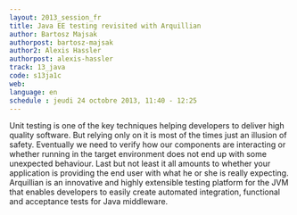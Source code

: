 ```yaml
---
layout: 2013_session_fr
title: Java EE testing revisited with Arquillian
author: Bartosz Majsak
authorpost: bartosz-majsak
author2: Alexis Hassler
authorpost: alexis-hassler
track: 13_java
code: s13ja1c
web: 
language: en
schedule : jeudi 24 octobre 2013, 11:40 - 12:25
---
```


Unit testing is one of the key techniques helping developers to deliver high quality software. But relying only on it is most of the times just an illusion of safety. Eventually we need to verify how our components are interacting or whether running in the target environment does not end up with some unexpected behaviour. Last but not least it all amounts to whether your application is providing the end user with what he or she is really expecting. Arquillian is an innovative and highly extensible testing platform for the JVM that enables developers to easily create automated integration, functional and acceptance tests for Java middleware.
